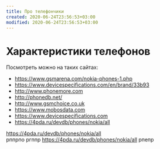 ```yaml
---
title: Про телефончики
created: 2020-06-24T23:56:53+03:00
modified: 2020-06-24T23:56:53+03:00
---
```


# Характеристики телефонов 

Посмотреть можно на таких сайтах:
* https://www.gsmarena.com/nokia-phones-1.php
* https://www.devicespecifications.com/en/brand/33b93
* http://www.phonemore.com
* http://phonedb.net/
* http://www.gsmchoice.co.uk
* https://www.mobosdata.com
* https://www.devicespecifications.com
* https://4pda.ru/devdb/phones/nokia/all


https://4pda.ru/devdb/phones/nokia/all  
рппрпо ргппр  https://4pda.ru/devdb/phones/nokia/all рпепр
